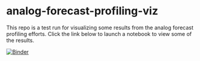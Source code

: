 # analog-forecast-profiling-viz

This repo is a test run for visualizing some results from the analog forecast profiling efforts. Click the link below to launch a notebook to view some of the results.

[![Binder](https://mybinder.org/badge_logo.svg)](https://mybinder.org/v2/gh/ua-snap/analog-forecast-viz/main?filepath=error_viz.ipynb)
